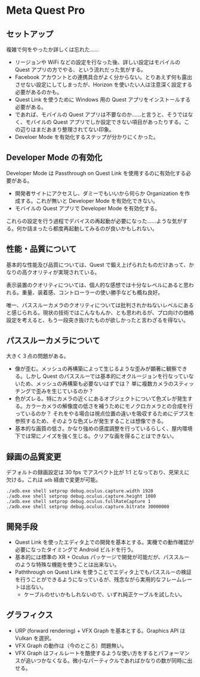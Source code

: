 # Meta Quest Pro

## セットアップ

複雑で何をやったか詳しくは忘れた……

- リージョンや WiFi などの設定を行なった後、詳しい設定はモバイルの Quest アプリの方でやる、という流れだった気がする。
- Facebook アカウントとの連携具合がよく分からない。とりあえず何も露出させない設定にしてしまったが、Horizon を使いたい人は注意深く設定する必要があるのかも。
- Quest Link を使うために Windows 用の Quest アプリをインストールする必要がある。
- であれば、モバイルの Quest アプリは不要なのか……と言うと、そうではなく、モバイルの Quest アプリでしか設定できない項目があったりする。この辺りはまだあまり整理されてない印象。
- Develoer Mode を有効化するステップが分かりにくかった。

## Developer Mode の有効化

Developer Mode は Passthrough on Quest Link を使用するのに有効化する必要がある。

- 開発者サイトにアクセスし、ダミーでもいいから何らか Organization を作成する。これが無いと Developer Mode を有効化できない。
- モバイルの Quest アプリで Developer Mode を有効化する。

これらの設定を行う過程でデバイスの再起動が必要になった……ような気がする。何か詰まったら都度再起動してみるのが良いかもしれない。

## 性能・品質について

基本的な性能及び品質については、Quest で鍛え上げられたものだけあって、かなりの高クオリティが実現されている。

表示装置のクオリティについては、個人的な感想では十分なレベルにあると思われる。重量、装着感、コントローラーの使い勝手なども概ね良好。

唯一、パススルーカメラのクオリティについては批判されかねないレベルにあると感じられる。現状の技術ではこんなもんか、とも思われるが、プロ向けの価格設定を考えると、もう一段突き抜けたものが欲しかったと言わざるを得ない。

## パススルーカメラについて

大きく３点の問題がある。

- 像が歪む。メッシュの再構築によって生じるような歪みが顕著に観察できる。しかし Quest のパススルーでは基本的にオクルージョンを行なっていないため、メッシュの再構築も必要ないはずでは？ 単に複数カメラのスティッチングで歪みを生じているのか？
- 色がズレる。特にカメラの近くにあるオブジェクトについて色ズレが発生する。カラーカメラの解像度の低さを補うためにモノクロカメラとの合成を行っているのか？ それをやる場合は視点位置の違いを吸収するためにデプスを参照するため、そのような色ズレが発生することは想像できる。
- 基本的な画質の低さ。かなり強めの感度調整を行っているらしく、屋内環境下では常にノイズを強く生じる。クリアな画を得ることはできない。

## 録画の品質変更

デフォルトの録画設定は 30 fps でアスペクト比が 1:1 となっており、見栄えに欠ける。これは `adb` 経由で変更が可能。

```
./adb.exe shell setprop debug.oculus.capture.width 1920
./adb.exe shell setprop debug.oculus.capture.height 1080
./adb.exe shell setprop debug.oculus.fullRateCapture 1
./adb.exe shell setprop debug.oculus.capture.bitrate 30000000
```

## 開発手段

- Quest Link を使ったエディタ上での開発を基本とする。実機での動作確認が必要になったタイミングで Android ビルドを行う。
- 基本的には標準の XR + Oculus パッケージで開発が可能だが、パススルーのような特殊な機能を使うことは出来ない。
- Paththrough on Quest Link を使うことでエディタ上でもパススルーの検証を行うことができるようになっているが、残念ながら実用的なフレームレートは出ない。
  - ケーブルのせいかもしれないので、いずれ純正ケーブルを試したい。

## グラフィクス

- URP (forward rendering) + VFX Graph を基本とする。Graphics API は Vulkan を選択。
- VFX Graph の動作は（今のところ）問題無い。
- VFX Graph はフィルレートを酷使するような使い方をするとパフォーマンスが追いつかなくなる。微小なパーティクルであればかなりの数が同時に出せる。
